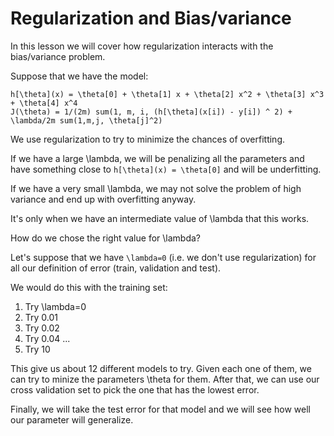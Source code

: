 # Regularization and Bias/variance

In this lesson we will cover how regularization interacts with the bias/variance problem.

Suppose that we have the model:

```
h[\theta](x) = \theta[0] + \theta[1] x + \theta[2] x^2 + \theta[3] x^3 + \theta[4] x^4
J(\theta) = 1/(2m) sum(1, m, i, (h[\theta](x[i]) - y[i]) ^ 2) + \lambda/2m sum(1,m,j, \theta[j]^2)
```

We use regularization to try to minimize the chances of overfitting.

If we have a large \lambda, we will be penalizing all the parameters and have something close to `h[\theta](x) = \theta[0]` and will be underfitting.

If we have a very small \lambda, we may not solve the problem of high variance and end up with overfitting anyway.

It's only when we have an intermediate value of \lambda that this works.

How do we chose the right value for \lambda?

Let's suppose that we have `\lambda=0` (i.e. we don't use regularization) for all our definition of error (train, validation and test).

We would do this with the training set:

1. Try \lambda=0
2. Try 0.01
3. Try 0.02
4. Try 0.04
...
12. Try 10

This give us about 12 different models to try. Given each one of them, we can try to minize the parameters \theta for them. After that, we can use our cross validation set to pick the one that has the lowest error.

Finally, we will take the test error for that model and we will see how well our parameter will generalize.
